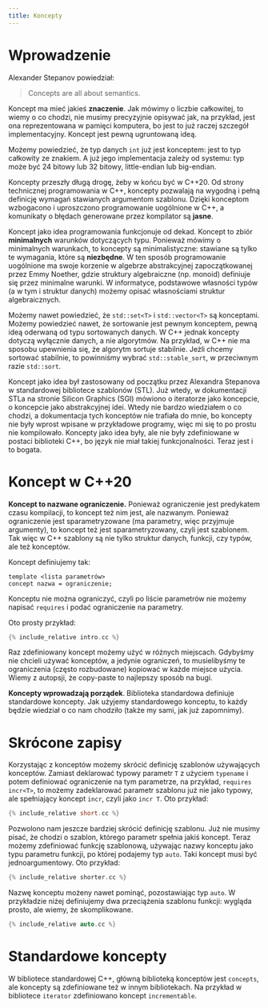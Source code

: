```yaml
---
title: Koncepty
---
```


# Wprowadzenie

Alexander Stepanov powiedział:

> Concepts are all about semantics.

Koncept ma mieć jakieś **znaczenie**.  Jak mówimy o liczbie
całkowitej, to wiemy o co chodzi, nie musimy precyzyjnie opisywać jak,
na przykład, jest ona reprezentowana w pamięci komputera, bo jest to
już raczej szczegół implementacyjny.  Koncept jest pewną ugruntowaną
ideą.

Możemy powiedzieć, że typ danych `int` już jest konceptem: jest to typ
całkowity ze znakiem.  A już jego implementacja zależy od systemu: typ
może być 24 bitowy lub 32 bitowy, little-endian lub big-endian.

Koncepty przeszły długą drogę, żeby w końcu być w C++20.  Od strony
technicznej programowania w C++, koncepty pozwalają na wygodną i pełną
definicję wymagań stawianych argumentom szablonu.  Dzięki konceptom
wzbogacono i uproszczono programowanie uogólnione w C++, a komunikaty
o błędach generowane przez kompilator są **jasne**.

Koncept jako idea programowania funkcjonuje od dekad.  Koncept to
zbiór **minimalnych** warunków dotyczących typu.  Ponieważ mówimy o
minimalnych warunkach, to koncepty są minimalistyczne: stawiane są
tylko te wymagania, które są **niezbędne**.  W ten sposób
programowanie uogólnione ma swoje korzenie w algebrze abstrakcyjnej
zapoczątkowanej przez Emmy Noether, gdzie struktury algebraiczne
(np. monoid) definiuje się przez minimalne warunki.  W informatyce,
podstawowe własności typów (a w tym i struktur danych) możemy opisać
własnościami struktur algebraicznych.

Możemy nawet powiedzieć, że `std::set<T>` i `std::vector<T>` są
konceptami.  Możemy powiedzieć nawet, że sortowanie jest pewnym
konceptem, pewną ideą oderwaną od typu sortowanych danych.  W C++
jednak koncepty dotyczą wyłącznie danych, a nie algorytmów.  Na
przykład, w C++ nie ma sposobu upewnienia się, że algorytm sortuje
stabilnie.  Jeżli chcemy sortować stabilnie, to powinniśmy wybrać
`std::stable_sort`, w przeciwnym razie `std::sort`.

Koncept jako idea był zastosowany od początku przez Alexandra
Stepanova w standardowej bibliotece szablonów (STL).  Już wtedy, w
dokumentacji STLa na stronie Silicon Graphics (SGI) mówiono o
iteratorze jako koncepcie, o koncepcie jako abstrakcyjnej idei.  Wtedy
nie bardzo wiedziałem o co chodzi, a dokumentacja tych konceptów nie
trafiała do mnie, bo koncepty nie były wprost wpisane w przykładowe
programy, więc mi się to po prostu nie kompilowało.  Koncepty jako
idea były, ale nie były zdefiniowane w postaci biblioteki C++, bo
język nie miał takiej funkcjonalności.  Teraz jest i to bogata.

# Koncept w C++20

**Koncept to nazwane ograniczenie.** Ponieważ ograniczenie jest
predykatem czasu kompilacji, to koncept też nim jest, ale nazwanym.
Ponieważ ograniczenie jest sparametryzowane (ma parametry, więc
przyjmuje argumenty), to koncept też jest sparametryzowany, czyli jest
szablonem.  Tak więc w C++ szablony są nie tylko struktur danych,
funkcji, czy typów, ale też konceptów.

Koncept definiujemy tak:

```
template <lista parametrów>
concept nazwa = ograniczenie;
```

Konceptu nie można ograniczyć, czyli po liście parametrów nie możemy
napisać `requires` i podać ograniczenie na parametry.

Oto prosty przykład:

```cpp
{% include_relative intro.cc %}
```

Raz zdefiniowany koncept możemy użyć w różnych miejscach.  Gdybyśmy
nie chcieli używać konceptów, a jedynie ograniczeń, to musielibyśmy te
ograniczenia (często rozbudowane) kopiować w każde miejsce użycia.
Wiemy z autopsji, że copy-paste to najlepszy sposób na bugi.

**Koncepty wprowadzają porządek**.  Biblioteka standardowa definiuje
standardowe koncepty.  Jak użyjemy standardowego konceptu, to każdy
będzie wiedział o co nam chodziło (także my sami, jak już zapomnimy).

# Skrócone zapisy

Korzystając z konceptów możemy skrócić definicję szablonów używających
konceptów.  Zamiast deklarować typowy parametr `T` z użyciem
`typename` i potem definiować ograniczenie na tym parametrze, na
przykład, `requires incr<T>`, to możemy zadeklarować parametr szablonu
już nie jako typowy, ale spełniający koncept `incr`, czyli jako `incr
T`.  Oto przykład:

```cpp
{% include_relative short.cc %}
```

Pozwolono nam jeszcze bardziej skrócić definicję szablonu.  Już nie
musimy pisać, że chodzi o szablon, którego parametr spełnia jakiś
koncept.  Teraz możemy zdefiniować funkcję szablonową, używając nazwy
konceptu jako typu parametru funkcji, po której podajemy typ `auto`.
Taki koncept musi być jednoargumentowy.  Oto przykład:

```cpp
{% include_relative shorter.cc %}
```

Nazwę konceptu możeny nawet pominąć, pozostawiając typ `auto`.  W
przykładzie niżej definiujemy dwa przeciążenia szablonu funkcji:
wygląda prosto, ale wiemy, że skomplikowane.

```cpp
{% include_relative auto.cc %}
```

# Standardowe koncepty

W bibliotece standardowej C++, główną biblioteką konceptów jest
`concepts`, ale koncepty są zdefiniowane też w innym bibliotekach.  Na
przykład w bibliotece `iterator` zdefiniowano koncept `incrementable`.

